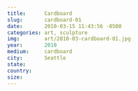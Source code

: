 ```yaml
---
title:  	Cardboard
slug:		cardboard-01
date:   	2010-03-15 11:43:56 -0500
categories: art, sculpture
img:		art/2010-03-cardboard-01.jpg
year:		2010
medium:		cardboard
city:		Seattle
state:
country:
size:
---
```

